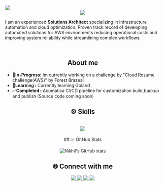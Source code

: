 <img src="https://visitor-badge.laobi.icu/badge?page_id=N1kh1lS1ngh25.N1kh1lS1ngh25" />

<div align="center">
    <img src="https://readme-typing-svg.herokuapp.com/?font=Righteous&size=35&center=true&vCenter=true&width=500&height=70&duration=2500&lines=Hi+👋+I'm+Nikhil;" />
</div>

<p>I am an experienced <b>Solutions Architect</b> specializing in infrastructure automation and cloud optimization. Proven track record of developing automated solutions for AWS environments reducing operational costs and improving system reliability while streamlining complex workflows.</p>
<br/>
<h2 align="center">About me</h2>
  
* 🔭**In-Progress:** Im currently working on a challenge by "Cloud Resume challenge(AWS)" by Forest Brazeal
* 🌱**Learning :** Currently learning Goland 
* ✅**Completed :** Acumatica CI/CD pipeline for customization build,backup and publish
                 (Source code coming soon)
</div>
<h2 align="center">⚙️ Skills</h2>

<br/>
<div align="center">
    <img src="https://skillicons.dev/icons?i=aws,terraform,python,golang,bash,powershell,html,css,mysql,linux,jenkins,githubactions,docker,git,bitbucket,grafana&perline=08"/><br>
</div>
<br/>

<div align="center">
## 📈 GitHub Stats

![Nikhil's GitHub stats](https://github-readme-stats.vercel.app/api?username=0NikhilSingh&show_icons=true&theme=radical)

</div>



<h2 align="center"> 🌐 Connect with me</h2>

<div align="center" > 
  <a  href="mailto:0nikhilsingh5@gmail.com">
    <img src="https://img.shields.io/badge/Gmail-333333?style=for-the-badge&logo=gmail&logoColor=red" />
  </a>
  <a href="https://www.linkedin.com/in/nikhilsingh08/" target="_blank">
    <img src="https://img.shields.io/badge/LinkedIn-0077B5?style=for-the-badge&logo=linkedin&logoColor=white" target="_blank" />
  </a>
  <a href="https://www.instagram.com/itsyournickk?utm_source=qr" target="_blank">
     <img src="https://img.shields.io/badge/instagram-red?style=for-the-badge&logo=instagram&logoColor=white" target="_blank" />
     <a href="https://x.com/itsyournickkk" target="_blank">
     <img src="https://img.shields.io/badge/X-black?style=for-the-badge&logo=&logoColor=white" target="_blank" />
  </a>
</div>

